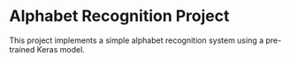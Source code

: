 # Alphabet Recognition Project

This project implements a simple alphabet recognition system using a pre-trained Keras model. 
